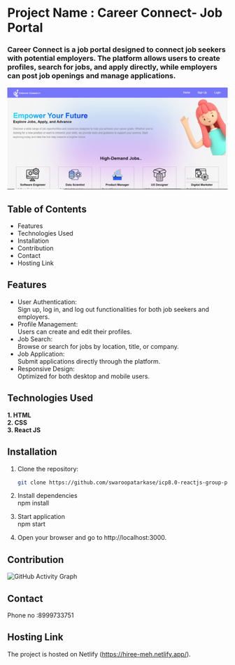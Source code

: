 # Project Name : **Career Connect- Job Portal**  
 
### Career Connect is a job portal designed to connect job seekers with potential employers. The platform allows users to create profiles, search for jobs, and apply directly, while employers can post job openings and manage applications.

![Home Page](./home-page-img.PNG)

## Table of Contents

- Features
- Technologies Used
- Installation
- Contribution
- Contact
- Hosting Link

## Features

- User Authentication:  <br>Sign up, log in, and log out functionalities for both job seekers and employers.
- Profile Management: <br>Users can create and edit their profiles.
- Job Search: <br>Browse or search for jobs by location, title, or company.
- Job Application: <br>Submit applications directly through the platform.
- Responsive Design: <br>Optimized for both desktop and mobile users.

## Technologies Used

**1. HTML** <br>
**2. CSS**  <br>
**3. React JS**  <br>

## Installation

1. Clone the repository:

   ```bash
   git clone https://github.com/swaroopatarkase/icp8.0-reactjs-group-project-4


2. Install dependencies <br>
  npm install

3. Start application <br>
  npm start

4. Open your browser and go to http://localhost:3000.



## Contribution

![GitHub Activity Graph](https://github.com/swaroopatarkase/icp8.0-reactjs-group-project-4)

## Contact

Phone no :8999733751

## Hosting Link

The project is hosted on Netlify (https://hiree-meh.netlify.app/).


